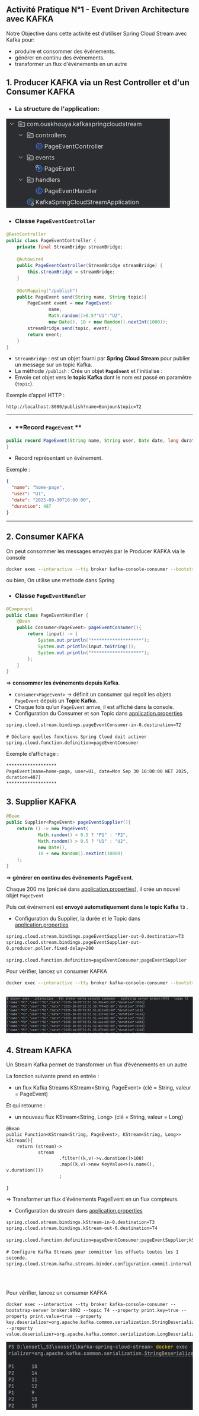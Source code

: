 Activité Pratique N°1 - Event Driven Architecture avec KAFKA
---

Notre Objective dans cette activité est d’utiliser Spring Cloud Stream avec Kafka pour: 
- produire et consommer des événements.
- générer en continu des événements.
- transformer un flux d'évènements en un autre

## 1. Producer KAFKA via un Rest Controller et d'un Consumer KAFKA
- ### La structure de l'application:
![img.png](imgs/img.png)
- ### **Classe `PageEventController`**

```java
@RestController
public class PageEventController {
    private final StreamBridge streamBridge;

    @Autowired
    public PageEventController(StreamBridge streamBridge) {
        this.streamBridge = streamBridge;
    }

    @GetMapping("/publish")
    public PageEvent send(String name, String topic){
        PageEvent event = new PageEvent(
                name,
                Math.random()>0.5?"U1":"U2",
                new Date(), 10 + new Random().nextInt(1000));
        streamBridge.send(topic, event);
        return event;
    }
}
```

* `StreamBridge` : est un objet fourni par **Spring Cloud Stream** pour publier un message sur un topic Kafka.
* La méthode `/publish` : Crée un objet **`PageEvent`** et l'initialise :
* Envoie cet objet vers le **topic Kafka** dont le nom est passé en paramètre (`topic`).

Exemple d’appel HTTP :

```
http://localhost:8080/publish?name=Bonjour&topic=T2
```


---

- ### **Record `PageEvent` **

```java
public record PageEvent(String name, String user, Date date, long duration) {
}
```

*  Record représentant un événement.

Exemple :

```json
{
  "name": "home-page",
  "user": "U1",
  "date": "2025-09-30T16:00:00",
  "duration": 487
}
```

---

## 2. Consumer KAFKA

On peut consommer les messages envoyés par le Producer KAFKA via le console
```bash
docker exec --interactive --tty broker kafka-console-consumer --bootstrap-server broker:9092 --topic T2
```
ou bien, On utilise une methode dans Spring

- ### **Classe `PageEventHandler`**

```java
@Component
public class PageEventHandler {
    @Bean
    public Consumer<PageEvent> pageEventConsumer(){
        return (input) -> {
            System.out.println("*******************");
            System.out.println(input.toString());
            System.out.println("*******************");
        };
    }
}
```

=> **consommer les événements depuis Kafka**.

* `Consumer<PageEvent>` → définit un consumer qui reçoit les objets `PageEvent` depuis un **Topic Kafka**.
* Chaque fois qu’un `PageEvent` arrive, il est affiché dans la console.
* Configuration du Consumer et son Topic dans [application.properties](src/main/resources/application.properties)

```
spring.cloud.stream.bindings.pageEventConsumer-in-0.destination=T2

# Déclare quelles fonctions Spring Cloud doit activer
spring.cloud.function.definition=pageEventConsumer
```
Exemple d’affichage :

```
*******************
PageEvent[name=home-page, user=U1, date=Mon Sep 30 16:00:00 WET 2025, duration=487]
*******************
```


## 3. Supplier KAFKA

```java
@Bean
public Supplier<PageEvent> pageEventSupplier(){
    return () -> new PageEvent(
            Math.random() > 0.5 ? "P1" : "P2",
            Math.random() > 0.5 ? "U1" : "U2",
            new Date(),
            10 + new Random().nextInt(10000)
    );
}
```

=>  **générer en continu des événements PageEvent**.

Chaque 200 ms (précisé dans [application.properties](src/main/resources/application.properties)), il crée un nouvel objet `PageEvent`

Puis cet événement est **envoyé automatiquement dans le topic Kafka `T3`** .

* Configuration du Supplier, la durée et le Topic dans [application.properties](src/main/resources/application.properties)

```
spring.cloud.stream.bindings.pageEventSupplier-out-0.destination=T3
spring.cloud.stream.bindings.pageEventSupplier-out-0.producer.poller.fixed-delay=200

spring.cloud.function.definition=pageEventConsumer;pageEventSupplier
```
Pour vérifier, lancez un consumer KAFKA
```bash
docker exec --interactive --tty broker kafka-console-consumer --bootstrap-server broker:9092 --topic T3
```
![img_1.png](imgs/img_1.png)
---
## 4. Stream KAFKA
Un Stream Kafka permet de transformer un flux d’événements en un autre

La fonction suivante prend en entrée : 
- un flux Kafka Streams KStream<String, PageEvent> (clé = String, valeur = PageEvent)

Et qui retourne :

- un nouveau flux KStream<String, Long> (clé = String, valeur = Long)
```
@Bean
public Function<KStream<String, PageEvent>, KStream<String, Long>> kStream(){
    return (stream)->
            stream
                    .filter((k,v)->v.duration()>100)
                    .map((k,v)->new KeyValue<>(v.name(), v.duration()))
                    ;

}
```
=> Transformer un flux d’événements PageEvent en un flux compteurs.
- Configuration du stream dans [application.properties](src/main/resources/application.properties)
```
spring.cloud.stream.bindings.kStream-in-0.destination=T3
spring.cloud.stream.bindings.kStream-out-0.destination=T4

spring.cloud.function.definition=pageEventConsumer;pageEventSupplier;kStream

# Configure Kafka Streams pour committer les offsets toutes les 1 seconde.
spring.cloud.stream.kafka.streams.binder.configuration.commit.interval.ms=1000




```
Pour vérifier, lancez un consumer KAFKA
```
docker exec --interactive --tty broker kafka-console-consumer --bootstrap-server broker:9092 --topic T4 --property print.key=true --property print.value=true --property key.deserializer=org.apache.kafka.common.serialization.StringDeserializer --property value.deserializer=org.apache.kafka.common.serialization.LongDeserializer

```
![img_2.png](imgs/img_2.png)

